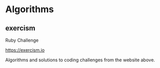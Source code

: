# Algorithms
## exercism
Ruby Challenge

https://exercism.io

Algorithms and solutions to coding challenges from the website above.